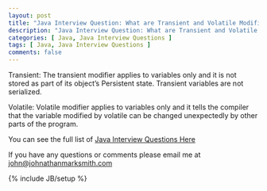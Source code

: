 ```yaml
---
layout: post
title: "Java Interview Question: What are Transient and Volatile Modifiers?"
description: "Java Interview Question: What are Transient and Volatile Modifiers?"
categories: [ Java, Java Interview Questions ]
tags: [ Java, Java Interview Questions ]
comments: false
---
```




Transient: The transient modifier applies to variables only and it is not stored as part of its object’s Persistent state. Transient variables are not serialized.

Volatile: Volatile modifier applies to variables only and it tells the compiler that the variable modified by volatile can be changed unexpectedly by other parts of the program.


You can see the full list of <a href="/java-interview-questions.html">Java Interview Questions Here</a>

If you have any questions or comments please email me at <a href="mailto:john@johnathanmarksmith.com">john@johnathanmarksmith.com</a>

{% include JB/setup %}
